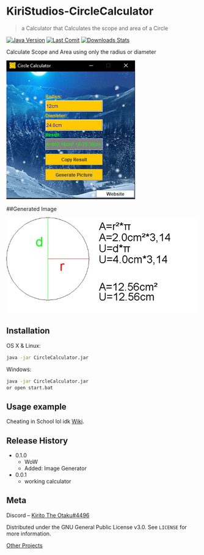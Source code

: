# KiriStudios-CircleCalculator
> a Calculator that Calculates the scope and area of a Circle

[![Java Version][java-image]][java-url]
[![Last Comit][comit-image]][comit-url]
[![Downloads Stats][java-downloads]][java-url]

Calculate Scope and Area using only the radius or diameter

![](https://raw.githubusercontent.com/Kirito-The-Otaku/KiriStudios-CircleCalculator/main/Images/img.png)

##Generated Image

![](https://raw.githubusercontent.com/Kirito-The-Otaku/KiriStudios-CircleCalculator/main/Images/Circle.png)

## Installation

OS X & Linux:

```sh
java -jar CircleCalculator.jar
```

Windows:

```sh
java -jar CircleCalculator.jar
or open start.bat
```

## Usage example

Cheating in School lol
idk [Wiki][wiki].

## Release History

* 0.1.0
    * WoW
    * Added: Image Generator
* 0.0.1
    * working calculator

## Meta

Discord – [Kirito The Otaku#4496](https://twitter.com/dbader_org)

Distributed under the GNU General Public License v3.0. See ``LICENSE`` for more information.

[Other Projects](https://github.com/Kirito-The-Otaku/)

<!-- Markdown link & img dfn's -->
[java-image]: https://img.shields.io/badge/JDK-v15.0.2-important
[java-url]: https://imlazy.com/
[java-downloads]: https://img.shields.io/github/downloads/Kirito-The-Otaku/KiriStudios-CircleCalculator/total
[comit-image]: https://img.shields.io/github/last-commit/Kirito-The-Otaku/KiriStudios-CircleCalculator/main
[comit-url]: https://travis-ci.org/dbader/node-datadog-metrics
[wiki]: https://github.com/Kirito-The-Otaku/
